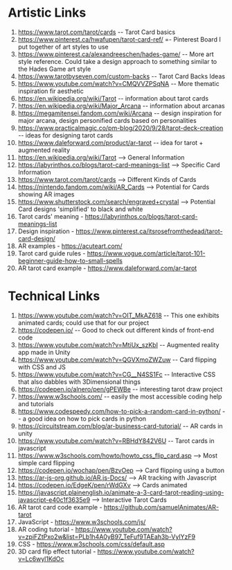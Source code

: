# Artistic Links
1. https://www.tarot.com/tarot/cards -- Tarot Card basics
2. https://www.pinterest.ca/hwafupen/tarot-card-ref/ =- Pinterest Board I put together of art styles to use
3. https://www.pinterest.ca/alexandreeschen/hades-game/ -- More art style reference.  Could take a design approach to something similar to the Hades Game art style
4. https://www.tarotbyseven.com/custom-backs -- Tarot Card Backs Ideas
5. https://www.youtube.com/watch?v=CMQVVZPSqNA -- More thematic inspiration fir aesthetic
6. https://en.wikipedia.org/wiki/Tarot -- information about tarot cards
7. https://en.wikipedia.org/wiki/Major_Arcana -- information about arcanas
8. https://megamitensei.fandom.com/wiki/Arcana -- design inspiration for major arcana, design personified cards based on personalities
9. https://www.practicalmagic.co/pm-blog/2020/9/28/tarot-deck-creation -- ideas for designing tarot cards
10. https://www.daleforward.com/product/ar-tarot -- idea for tarot + augmented reality
11. https://en.wikipedia.org/wiki/Tarot --> General Information
12. https://labyrinthos.co/blogs/tarot-card-meanings-list --> Specific Card Information
13. https://www.tarot.com/tarot/cards --> Different Kinds of Cards
14. https://nintendo.fandom.com/wiki/AR_Cards --> Potential for Cards showing AR images
15. https://www.shutterstock.com/search/engraved+crystal --> Potential Card designs 'simplified' to black and white
16. Tarot cards' meaning - https://labyrinthos.co/blogs/tarot-card-meanings-list
17. Design inspiration - https://www.pinterest.ca/itsrosefromthedead/tarot-card-design/
18. AR examples - https://acuteart.com/
19. Tarot card guide rules - https://www.vogue.com/article/tarot-101-beginner-guide-how-to-small-spells
20. AR tarot card example - https://www.daleforward.com/ar-tarot

# Technical Links

1. https://www.youtube.com/watch?v=OIT_MkAZ618 -- This one exhibits animated cards; could use that for our project
2. https://codepen.io/ -- Good to check out different kinds of front-end code
3. https://www.youtube.com/watch?v=MtiUx_szKbI -- Augmented reality app made in Unity
4. https://www.youtube.com/watch?v=QGVXmoZWZuw -- Card flipping with CSS and JS
5. https://www.youtube.com/watch?v=CG__N4SS1Fc -- Interactive CSS that also dabbles with 3Dimensional things
6. https://codepen.io/alnero/pen/gPEWBe -- interesting tarot draw project
7. https://www.w3schools.com/ -- easily the most accessible coding help and tutorials
8. https://www.codespeedy.com/how-to-pick-a-random-card-in-python/ -- a good idea on how to pick cards in python
9. https://circuitstream.com/blog/ar-business-card-tutorial/ -- AR cards in unity
10. https://www.youtube.com/watch?v=RBHdY842V6U -- Tarot cards in javascript
11. https://www.w3schools.com/howto/howto_css_flip_card.asp --> Most simple card flipping
12. https://codepen.io/wochap/pen/BzvOep --> Card flipping using a button
13. https://ar-js-org.github.io/AR.js-Docs/ --> AR tracking with Javascript
14. https://codepen.io/EdgeK/pen/rWdGXv --> Cards animated
15. https://javascript.plainenglish.io/animate-a-3-card-tarot-reading-using-javascript-e40c1f3635e9 --> Interactive Tarot Cards
16. AR tarot card code example - https://github.com/samuelAnimates/AR-tarot
17. JavaScript - https://www.w3schools.com/js/
18. AR coding tutorial - https://www.youtube.com/watch?v=zpiFZtPxo2w&list=PLb1h4A0yB97_TeFuf9TAEah3b-VyIYzF9
19. CSS - https://www.w3schools.com/css/default.asp
20. 3D card flip effect tutorial - https://www.youtube.com/watch?v=Lc6wyl1KdOc
